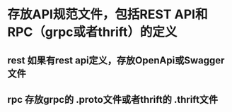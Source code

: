 # 存放API规范文件，包括REST API和RPC（grpc或者thrift）的定义
## rest 如果有rest api定义，存放OpenApi或Swagger文件
## rpc 存放grpc的 .proto文件或者thrift的 .thrift文件